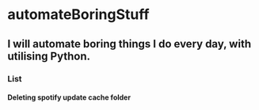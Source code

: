 # automateBoringStuff
## I will automate boring things I do every day, with utilising Python.

### List

#### Deleting spotify update cache folder
